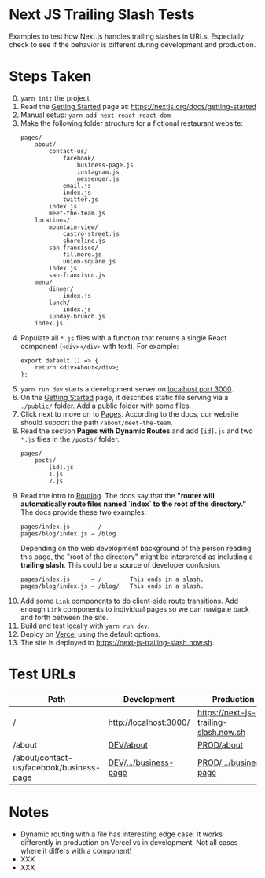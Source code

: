 # Next JS Trailing Slash Tests
Examples to test how Next.js handles trailing slashes in URLs.
Especially check to see if the behavior is different during development and production.


# Steps Taken
0. `yarn init` the project.
1. Read the [Getting Started](https://nextjs.org/docs/getting-started) page at: https://nextjs.org/docs/getting-started
2. Manual setup: `yarn add next react react-dom`
3. Make the following folder structure for a fictional restaurant website:
    ```
    pages/
        about/
            contact-us/
                facebook/
                    business-page.js
                    instagram.js
                    messenger.js
                email.js
                index.js
                twitter.js
            index.js
            meet-the-team.js
        locations/
            mountain-view/
                castro-street.js
                shoreline.js
            san-francisco/
                fillmore.js
                union-square.js
            index.js
            san-francisco.js
        menu/
            dinner/
                index.js
            lunch/
                index.js
            sunday-brunch.js
        index.js
    ```
4. Populate all `*.js` files with a function that returns a single React component (`<div></div>` with text). For example:
    ```
    export default () => {
        return <div>About</div>;
    };
    ```
5. `yarn run dev` starts a development server on [localhost port 3000](http://localhost:3000).
6. On the [Getting Started](https://nextjs.org/docs/getting-started) page, it describes static file serving via a `./public/` folder. Add a public folder with some files.
7. Click next to move on to [Pages](https://nextjs.org/docs/basic-features/pages). According to the docs, our website should support the path `/about/meet-the-team`.
8. Read the section **Pages with Dynamic Routes** and add `[id].js` and two `*.js` files in the `/posts/` folder.
    ```
    pages/
        posts/
            [id].js
            1.js
            2.js
    ```
9. Read the intro to [Routing](https://nextjs.org/docs/routing/introduction). The docs say that the **"router will automatically route files named \`index\` to the root of the directory."** The docs provide these two examples:
    ```
    pages/index.js      → /
    pages/blog/index.js → /blog
    ```
    Depending on the web development background of the person reading this page, the "root of the directory" might be interpreted as including a **trailing slash**. This could be a source of developer confusion.
    ```
    pages/index.js      → /        This ends in a slash.
    pages/blog/index.js → /blog/   This ends in a slash.
    ```
10. Add some `Link` components to do client-side route transitions. Add enough `Link` components to individual pages so we can navigate back and forth between the site.
11. Build and test locally with `yarn run dev`.
12. Deploy on [Vercel](https://vercel.com) using the default options.
13. The site is deployed to https://next-js-trailing-slash.now.sh.

# Test URLs
| Path                                     | Development                              | Production                            |
|------------------------------------------|------------------------------------------|---------------------------------------|
| / | http://localhost:3000/ | https://next-js-trailing-slash.now.sh |
| /about | [DEV/about](http://localhost:3000/about) | [PROD/about](https://next-js-trailing-slash.now.sh/about) |
| /about/contact-us/facebook/business-page | [DEV/.../business-page](http://localhost:3000/about/contact-us/facebook/business-page) | [PROD/.../business-page](https://next-js-trailing-slash.now.sh/about/contact-us/facebook/business-page) |


# Notes
* Dynamic routing with a file has interesting edge case. It works differently in production on Vercel vs in development. Not all cases where it differs with a component!
* XXX
* XXX